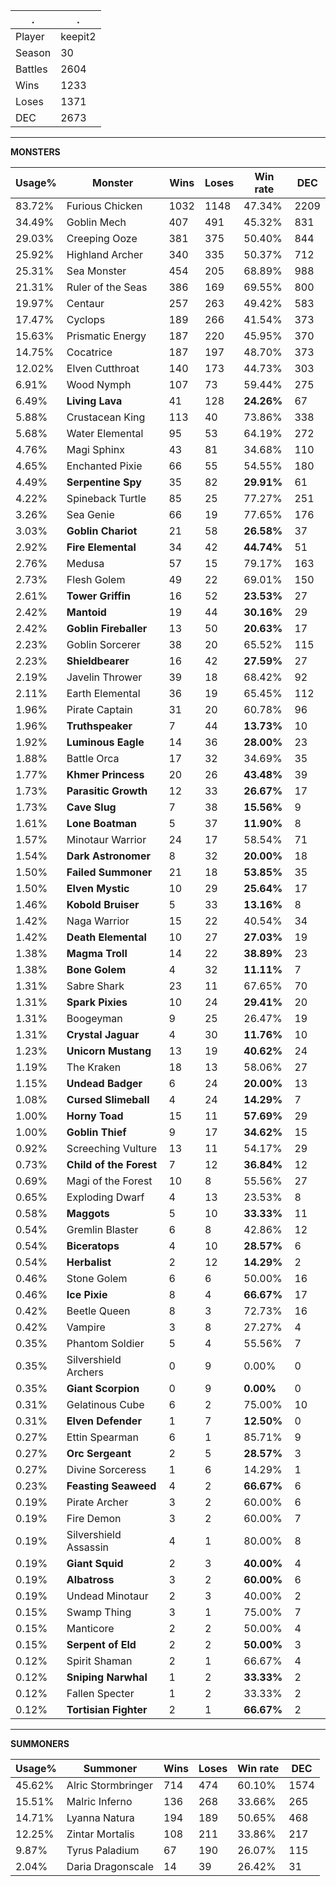 .|.
|-|-
Player|keepit2
Season|30
Battles|2604
Wins|1233
Loses|1371
DEC|2673

---
**MONSTERS**

Usage%|Monster|Wins|Loses|Win rate|DEC|
-|-|-|-|-|-|
83.72%|Furious Chicken|1032|1148|47.34%|2209|
34.49%|Goblin Mech|407|491|45.32%|831|
29.03%|Creeping Ooze|381|375|50.40%|844|
25.92%|Highland Archer|340|335|50.37%|712|
25.31%|Sea Monster|454|205|68.89%|988|
21.31%|Ruler of the Seas|386|169|69.55%|800|
19.97%|Centaur|257|263|49.42%|583|
17.47%|Cyclops|189|266|41.54%|373|
15.63%|Prismatic Energy|187|220|45.95%|370|
14.75%|Cocatrice|187|197|48.70%|373|
12.02%|Elven Cutthroat|140|173|44.73%|303|
6.91%|Wood Nymph|107|73|59.44%|275|
6.49%|**Living Lava**|41|128|**24.26%**|67|
5.88%|Crustacean King|113|40|73.86%|338|
5.68%|Water Elemental|95|53|64.19%|272|
4.76%|Magi Sphinx|43|81|34.68%|110|
4.65%|Enchanted Pixie|66|55|54.55%|180|
4.49%|**Serpentine Spy**|35|82|**29.91%**|61|
4.22%|Spineback Turtle|85|25|77.27%|251|
3.26%|Sea Genie|66|19|77.65%|176|
3.03%|**Goblin Chariot**|21|58|**26.58%**|37|
2.92%|**Fire Elemental**|34|42|**44.74%**|51|
2.76%|Medusa|57|15|79.17%|163|
2.73%|Flesh Golem|49|22|69.01%|150|
2.61%|**Tower Griffin**|16|52|**23.53%**|27|
2.42%|**Mantoid**|19|44|**30.16%**|29|
2.42%|**Goblin Fireballer**|13|50|**20.63%**|17|
2.23%|Goblin Sorcerer|38|20|65.52%|115|
2.23%|**Shieldbearer**|16|42|**27.59%**|27|
2.19%|Javelin Thrower|39|18|68.42%|92|
2.11%|Earth Elemental|36|19|65.45%|112|
1.96%|Pirate Captain|31|20|60.78%|96|
1.96%|**Truthspeaker**|7|44|**13.73%**|10|
1.92%|**Luminous Eagle**|14|36|**28.00%**|23|
1.88%|Battle Orca|17|32|34.69%|35|
1.77%|**Khmer Princess**|20|26|**43.48%**|39|
1.73%|**Parasitic Growth**|12|33|**26.67%**|17|
1.73%|**Cave Slug**|7|38|**15.56%**|9|
1.61%|**Lone Boatman**|5|37|**11.90%**|8|
1.57%|Minotaur Warrior|24|17|58.54%|71|
1.54%|**Dark Astronomer**|8|32|**20.00%**|18|
1.50%|**Failed Summoner**|21|18|**53.85%**|35|
1.50%|**Elven Mystic**|10|29|**25.64%**|17|
1.46%|**Kobold Bruiser**|5|33|**13.16%**|8|
1.42%|Naga Warrior|15|22|40.54%|34|
1.42%|**Death Elemental**|10|27|**27.03%**|19|
1.38%|**Magma Troll**|14|22|**38.89%**|23|
1.38%|**Bone Golem**|4|32|**11.11%**|7|
1.31%|Sabre Shark|23|11|67.65%|70|
1.31%|**Spark Pixies**|10|24|**29.41%**|20|
1.31%|Boogeyman|9|25|26.47%|19|
1.31%|**Crystal Jaguar**|4|30|**11.76%**|10|
1.23%|**Unicorn Mustang**|13|19|**40.62%**|24|
1.19%|The Kraken|18|13|58.06%|27|
1.15%|**Undead Badger**|6|24|**20.00%**|13|
1.08%|**Cursed Slimeball**|4|24|**14.29%**|7|
1.00%|**Horny Toad**|15|11|**57.69%**|29|
1.00%|**Goblin Thief**|9|17|**34.62%**|15|
0.92%|Screeching Vulture|13|11|54.17%|29|
0.73%|**Child of the Forest**|7|12|**36.84%**|12|
0.69%|Magi of the Forest|10|8|55.56%|27|
0.65%|Exploding Dwarf|4|13|23.53%|8|
0.58%|**Maggots**|5|10|**33.33%**|11|
0.54%|Gremlin Blaster|6|8|42.86%|12|
0.54%|**Biceratops**|4|10|**28.57%**|6|
0.54%|**Herbalist**|2|12|**14.29%**|2|
0.46%|Stone Golem|6|6|50.00%|16|
0.46%|**Ice Pixie**|8|4|**66.67%**|17|
0.42%|Beetle Queen|8|3|72.73%|16|
0.42%|Vampire|3|8|27.27%|4|
0.35%|Phantom Soldier|5|4|55.56%|7|
0.35%|Silvershield Archers|0|9|0.00%|0|
0.35%|**Giant Scorpion**|0|9|**0.00%**|0|
0.31%|Gelatinous Cube|6|2|75.00%|10|
0.31%|**Elven Defender**|1|7|**12.50%**|0|
0.27%|Ettin Spearman|6|1|85.71%|9|
0.27%|**Orc Sergeant**|2|5|**28.57%**|3|
0.27%|Divine Sorceress|1|6|14.29%|1|
0.23%|**Feasting Seaweed**|4|2|**66.67%**|6|
0.19%|Pirate Archer|3|2|60.00%|6|
0.19%|Fire Demon|3|2|60.00%|7|
0.19%|Silvershield Assassin|4|1|80.00%|8|
0.19%|**Giant Squid**|2|3|**40.00%**|4|
0.19%|**Albatross**|3|2|**60.00%**|6|
0.19%|Undead Minotaur|2|3|40.00%|2|
0.15%|Swamp Thing|3|1|75.00%|7|
0.15%|Manticore|2|2|50.00%|4|
0.15%|**Serpent of Eld**|2|2|**50.00%**|3|
0.12%|Spirit Shaman|2|1|66.67%|4|
0.12%|**Sniping Narwhal**|1|2|**33.33%**|2|
0.12%|Fallen Specter|1|2|33.33%|2|
0.12%|**Tortisian Fighter**|2|1|**66.67%**|2|

---
**SUMMONERS**

Usage%|Summoner|Wins|Loses|Win rate|DEC|
-|-|-|-|-|-|
45.62%|Alric Stormbringer|714|474|60.10%|1574|
15.51%|Malric Inferno|136|268|33.66%|265|
14.71%|Lyanna Natura|194|189|50.65%|468|
12.25%|Zintar Mortalis|108|211|33.86%|217|
9.87%|Tyrus Paladium|67|190|26.07%|115|
2.04%|Daria Dragonscale|14|39|26.42%|31|
